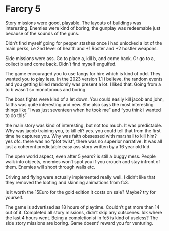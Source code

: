 # Farcry 5

Story missions were good, playable. The layouts of buildings was interesting. Enemies were kind of boring, the gunplay was redeemable just because of the sounds of the guns. 

Didn’t find myself going for pepper stashes once i had unlocked a lot of the main perks, i.e 2nd level of health and +1 Roster and +2 hostler weapons. 

Side missions were ass. Go to place a, kill b, and come back. Or go to a, collect b and come back. Didn’t find myself engulfed. 

The game encouraged you to use fangs for hire which is kind of odd. They wanted you to play less. In the 2023 version 1.1 i believe, the random events and you getting killed randomly was present a lot. I liked that. Going from a to b wasn’t so monotonous and boring. 

The boss fights were kind of a let down. You could easily kill jacob and john, faiths was quite interesting and new. She also says the most interesting things like “I was just seventeen when he took me” and “you think i wanted to do this”

the main story was kind of interesting, but not too much. It was predictable. Why was jacob training you, to kill eli? yes. you could tell that from the first time he captures you. Why was faith obssessed with marshall to kill him? yes ofc. there was no “plot  twist”, there was no superior narrative. It was all just a coherent predictable easy ass story written by a 16 year old kid. 

The open world aspect, even after 5 years? is still a buggy mess. People walk into objects, enemies won’t spot you if you crouch and stay infront of them. Enemies will shoot through walls etc. 

Driving and flying were actually implemented really well. I didn’t like that they removed the looting and skinning animations from fc3. 

Is it worth the 15Euro for the gold edition it costs on sale? Maybe? try for yourself.

The game is advertised as 18 hours of playtime. Couldn’t get more than 14 out of it. Completed all story missions, didn’t skip any cutscenes. Idk where the last 4 hours went. Being a completionist in fc5 is kind of useless? The side story missions are boring. Game doesnt’ reward you for venturing.